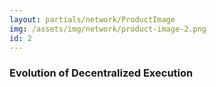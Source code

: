 ```yaml
---
layout: partials/network/ProductImage
img: /assets/img/network/product-image-2.png
id: 2
---
```


### Evolution of Decentralized Execution